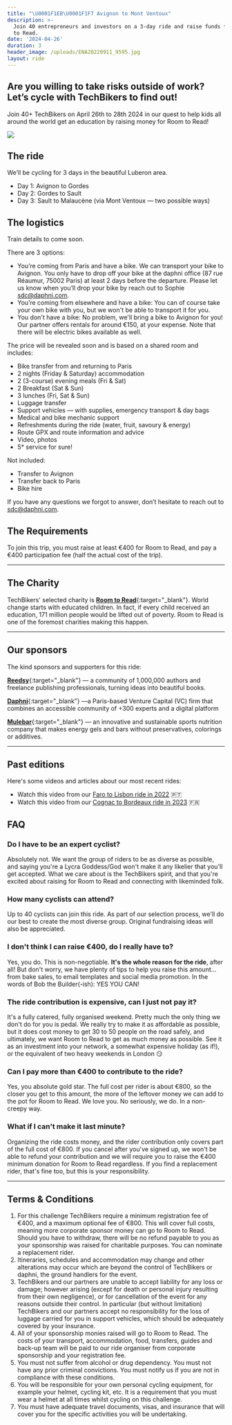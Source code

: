 ```yaml
---
title: "\U0001F1EB\U0001F1F7 Avignon to Mont Ventoux"
description: >-
  Join 40 entrepreneurs and investors on a 3-day ride and raise funds for Room
  to Read.
date: '2024-04-26'
duration: 3
header_image: /uploads/ENA20220911_9595.jpg
layout: ride
---
```


## **Are you willing to take risks outside of work? Let’s cycle with TechBikers to find out!**

Join 40+ TechBikers on April 26th to 28th 2024 in our quest to help kids all around the world get an education by raising money for Room to Read!

![](/uploads/screenshot-2022-12-27-at-3-34-50-pm.png)

## **The ride**

We’ll be cycling for 3 days in the beautiful Luberon area.

* Day 1: Avignon to Gordes
* Day 2: Gordes to Sault
* Day 3: Sault to Malaucène (via Mont Ventoux — two possible ways)

## The logistics

Train details to come soon.

There are 3 options:

* You’re coming from Paris and have a bike. We can transport your bike to Avignon. You only have to drop off your bike at the daphni office (87 rue Réaumur, 75002 Paris) at least 2 days before the departure. Please let us know when you’ll drop your bike by reach out to Sophie [sdc@daphni.com](mailto:sdc@daphni.com).
* You’re coming from elsewhere and have a bike: You can of course take your own bike with you, but we won't be able to transport it for you.
* You don't have a bike: No problem, we'll bring a bike to Avignon for you! Our partner offers rentals for around €150, at your expense. Note that there will be electric bikes available as well.

The price will be revealed soon and is based on a shared room and includes:

* Bike transfer from and returning to Paris
* 2 nights (Friday & Saturday) accommodation
* 2 (3-course) evening meals (Fri & Sat)
* 2 Breakfast (Sat & Sun)
* 3 lunches (Fri, Sat & Sun)
* Luggage transfer
* Support vehicles — with supplies, emergency transport & day bags
* Medical and bike mechanic support
* Refreshments during the ride (water, fruit, savoury & energy)
* Route GPX and route information and advice
* Video, photos
* 5\* service for sure!

Not included:

* Transfer to Avignon
* Transfer back to Paris
* Bike hire

If you have any questions we forgot to answer, don’t hesitate to reach out to [sdc@daphni.com](mailto:sdc@daphni.com).

## The Requirements

To join this trip, you must raise at least €400 for Room to Read, and pay a €400 participation fee (half the actual cost of the trip).

***

## The Charity

TechBikers' selected charity is **[Room to Read](https://www.roomtoread.org)**{:target="\_blank"}. World change starts with educated children. In fact, if every child received an education, 171 million people would be lifted out of poverty. Room to Read is one of the foremost charities making this happen.

***

## Our sponsors

The kind sponsors and supporters for this ride:

**[Reedsy](https://reedsy.com)**{:target="\_blank"} — a community of 1,000,000 authors and freelance publishing professionals, turning ideas into beautiful books.

**[Daphni](https://www.daphni.com "Daphni")**{:target="\_blank"} —a Paris-based Venture Capital (VC) firm that combines an accessible community of +300 experts and a digital platform

**[Mulebar](https://www.mulebar.com)**{:target="\_blank"} — an innovative and sustainable sports nutrition company that makes energy gels and bars without preservatives, colorings or additives.

***

## Past editions

Here's some videos and articles about our most recent rides:

* Watch this video from our [Faro to Lisbon ride in 2022](https://www.youtube.com/watch?v=lVQD8gQz4OE "Faro to Lisbon ride in 2012.") 🇵🇹
* Watch this video from our [Cognac to Bordeaux ride in 2023](https://www.youtube.com/watch?v=SL8tXCP8AeI "Cognac to Bordeaux ride in 2023") 🇫🇷

## FAQ

### Do I have to be an expert cyclist?

Absolutely not. We want the group of riders to be as diverse as possible, and saying you're a Lycra Goddess/God won't make it any likelier that you'll get accepted. What we care about is the TechBikers spirit, and that you're excited about raising for Room to Read and connecting with likeminded folk.

### How many cyclists can attend?

Up to 40 cyclists can join this ride. As part of our selection process, we'll do our best to create the most diverse group. Original fundraising ideas will also be appreciated.

### I don't think I can raise €400, do I really have to?

Yes, you do. This is non-negotiable. **It's the whole reason for the ride**, after all! But don't worry, we have plenty of tips to help you raise this amount… from bake sales, to email templates and social media promotion. In the words of Bob the Builder(-ish): YES YOU CAN!

### The ride contribution is expensive, can I just not pay it?

It's a fully catered, fully organised weekend. Pretty much the only thing we don't do for you is pedal. We really try to make it as affordable as possible, but it does cost money to get 30 to 50 people on the road safely, and ultimately, we want Room to Read to get as much money as possible. See it as an investment into your network, a somewhat expensive holiday (as if!), or the equivalent of two heavy weekends in London 😏

### Can I pay more than €400 to contribute to the ride?

Yes, you absolute gold star. The full cost per rider is about €800, so the closer you get to this amount, the more of the leftover money we can add to the pot for Room to Read. We love you. No seriously, we do. In a non-creepy way.

### What if I can't make it last minute?

Organizing the ride costs money, and the rider contribution only covers part of the full cost of €800. If you cancel after you've signed up, we won't be able to refund your contribution and we will require you to raise the €400 minimum donation for Room to Read regardless. If you find a replacement rider, that's fine too, but this is your responsibility.

***

## Terms & Conditions

1. For this challenge TechBikers require a minimum registration fee of €400, and a maximum optional fee of €800. This will cover full costs, meaning more corporate sponsor money can go to Room to Read. Should you have to withdraw, there will be no refund payable to you as your sponsorship was raised for charitable purposes. You can nominate a replacement rider.
2. Itineraries, schedules and accommodation may change and other alterations may occur which are beyond the control of TechBikers or daphni, the ground handlers for the event.
3. TechBikers and our partners are unable to accept liability for any loss or damage; however arising (except for death or personal injury resulting from their own negligence), or for cancellation of the event for any reasons outside their control. In particular (but without limitation) TechBikers and our partners accept no responsibility for the loss of luggage carried for you in support vehicles, which should be adequately covered by your insurance.
4. All of your sponsorship monies raised will go to Room to Read. The costs of your transport, accommodation, food, transfers, guides and back-up team will be paid to our ride organiser from corporate sponsorship and your registration fee.
5. You must not suffer from alcohol or drug dependency. You must not have any prior criminal convictions. You must notify us if you are not in compliance with these conditions.
6. You will be responsible for your own personal cycling equipment, for example your helmet, cycling kit, etc. It is a requirement that you must wear a helmet at all times whilst cycling on this challenge.
7. You must have adequate travel documents, visas, and insurance that will cover you for the specific activities you will be undertaking.

